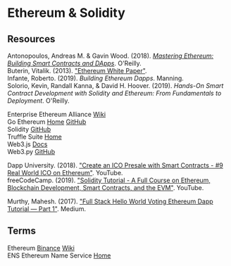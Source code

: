 # Ethereum & Solidity



## Resources

Antonopoulos, Andreas M. & Gavin Wood. (2018). [_Mastering Ethereum: Building Smart Contracts and DApps_](https://github.com/ethereumbook/ethereumbook.git). O'Reilly.<br>
Buterin, Vitalik. (2013). ["Ethereum White Paper"](https://ethereum.org/whitepaper/).<br>
Infante, Roberto. (2019). _Building Ethereum Dapps_. Manning.<br>
Solorio, Kevin, Randall Kanna, & David H. Hoover. (2019). _Hands-On Smart Contract Development with Solidity and Ethereum: From Fundamentals to Deployment_. O'Reilly.<br>

Enterprise Ethereum Alliance [Wiki](https://entethalliance.org)<br>
Go Ethereum [Home](https://geth.ethereum.org) [GitHub](https://github.com/ethereum/go-ethereum)<br>
Solidity [GitHub](https://github.com/ethereum/solidity.git)<br>
Truffle Suite [Home](https://www.trufflesuite.com)<br>
Web3.js [Docs](https://web3js.readthedocs.io/en/v1.3.4/)<br>
Web3.py [GitHub](https://github.com/ethereum/web3.py.git)<br>

Dapp University. (2018). ["Create an ICO Presale with Smart Contracts - #9 Real World ICO on Ethereum"](https://www.youtube.com/watch?v=uPeRwDvkuCs). YouTube.<br>
freeCodeCamp. (2019). ["Solidity Tutorial - A Full Course on Ethereum, Blockchain Development, Smart Contracts, and the EVM"](https://www.youtube.com/watch?v=ipwxYa-F1uY). YouTube.<br>

Murthy, Mahesh. (2017). ["Full Stack Hello World Voting Ethereum Dapp Tutorial — Part 1"](https://medium.com/@mvmurthy/full-stack-hello-world-voting-ethereum-dapp-tutorial-part-1-40d2d0d807c2). Medium.<br>



## Terms

Ethereum [Binance](https://academy.binance.com/en/articles/what-is-ethereum) [Wiki](https://en.wikipedia.org/wiki/Ethereum)<br>
ENS Ethereum Name Service [Home](https://ens.domains)<br>
